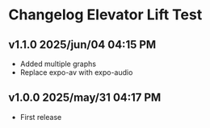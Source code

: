 # Changelog Elevator Lift Test

## v1.1.0 2025/jun/04 04:15 PM

- Added multiple graphs
- Replace expo-av with expo-audio

## v1.0.0 2025/may/31 04:17 PM

- First release

